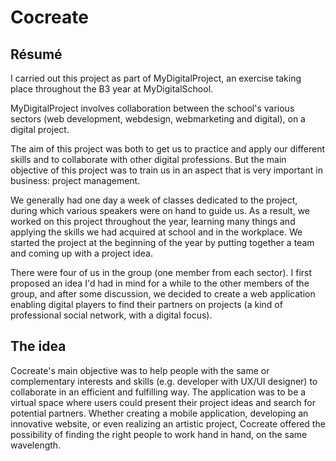 # Cocreate

## Résumé
I carried out this project as part of MyDigitalProject, an exercise taking place throughout the
B3 year at MyDigitalSchool.

MyDigitalProject involves collaboration between the school's various sectors (web
development, webdesign, webmarketing and digital), on a digital project.

The aim of this project was both to get us to practice and apply our different skills and to
collaborate with other digital professions. But the main objective of this project was to train
us in an aspect that is very important in business: project management.

We generally had one day a week of classes dedicated to the project, during which various
speakers were on hand to guide us. As a result, we worked on this project throughout the
year, learning many things and applying the skills we had acquired at school and in the
workplace. We started the project at the beginning of the year by putting together a team and
coming up with a project idea.

There were four of us in the group (one member from each sector). I first proposed an idea
I'd had in mind for a while to the other members of the group, and after some discussion, we
decided to create a web application enabling digital players to find their partners on projects
(a kind of professional social network, with a digital focus).

## The idea
Cocreate's main objective was to help people with the same or complementary interests and skills (e.g. developer with UX/UI designer) to collaborate in an efficient and fulfilling way. The application was to be a virtual space where users could present their project ideas and search for potential partners. Whether creating a mobile application, developing an innovative website, or even realizing an artistic project, Cocreate offered the possibility of finding the right people to work hand in hand, on the same wavelength.
